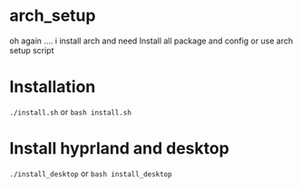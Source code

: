 # arch_setup

oh again .... i install arch and need Install all package and config 
or use arch setup script

# Installation

```./install.sh```
or
```bash install.sh```

# Install hyprland and desktop
```./install_desktop```
or
```bash install_desktop```
